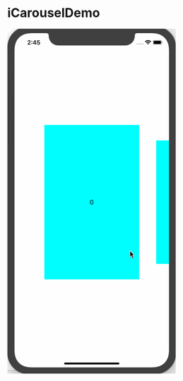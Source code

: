 # iCarouselDemo

![image](https://github.com/leiguang/iCarouselDemo/blob/master/Resources/image.gif)

